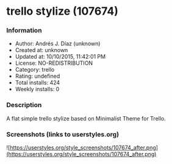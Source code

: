 # trello stylize (107674)

### Information
- Author: Andrés J. Díaz (unknown)
- Created at: unknown
- Updated at: 10/10/2015, 11:42:01 PM
- License: NO-REDISTRIBUTION
- Category: trello
- Rating: undefined
- Total installs: 424
- Weekly installs: 0


### Description
A flat simple trello stylize based on Minimalist Theme for Trello.


### Screenshots (links to userstyles.org)
![https://userstyles.org/style_screenshots/107674_after.png](https://userstyles.org/style_screenshots/107674_after.png)


